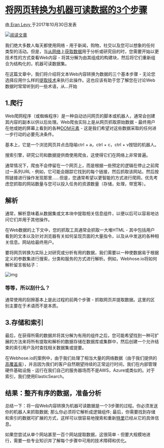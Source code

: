 # [将网页转换为机器可读数据的3个步骤](https://blog.webhose.io/2017/10/30/3-steps-to-turn-webpages-into-machine-readable-data/)

由[ Eran Levy	](https://blog.webhose.io/author/eran/)于2017年10月30日发表

[![阅读文章](https://blog.webhose.io/wp-content/uploads/2017/10/acquiring-web-data-688x308.png)](https://blog.webhose.io/2017/10/30/3-steps-to-turn-webpages-into-machine-readable-data/)

我们绝大多数人每天都使用网络 - 用于新闻，购物，社交以及您可以想象的任何类型的活动。但是，当[从网络](https://webhose.io/online-data-acquisition)上[获取数据](https://webhose.io/online-data-acquisition)用于分析或研究目的时，您需要开始以更技术性的方式查看Web内容 - 将其分解为由其组成的构建块，然后将它们重新组合为结构化的，机器可读数据集。

在这篇文章中，我们将介绍将文本Web内容转换为数据的三个基本步骤 - 无论您选择应用什么样的[提取技术](https://blog.webhose.io/2017/09/07/how-to-extract-data-from-websites-scraping-tools-diy-or-daas/)来执行此操作。这也应该有助于您了解您在讨论Web数据时常常听到的一些术语，从...开始

## 1.爬行

Web爬网程序（或蜘蛛程序）是一种自动访问网页的脚本或机器人，通常会创建其内容的副本以供以后处理。Web爬虫实际上是从网页抓取原始数据 - 最终用户在他或她的屏幕上看到的各种[DOM元素](https://www.w3schools.com/js/js_htmldom.asp) - 这是我们希望对这些数据采取的任何进一步行动的必要先决条件。

基本上，它是一个浏览网页并点击隐喻ctrl + a，ctrl + c，ctrl + v按钮的机器人。

搜索引擎，研究公司和数据提供商使用爬虫，这使得它们在网络上非常普遍。

通常情况下，爬虫不会停留在一个网页上，而是根据一些预定的逻辑在停止之前爬过一系列URL - 例如，它可能会跟踪它找到的每个链接，然后抓取该网站，然后按照链接进行操作发现那里......但是，您通常希望以更智能的方式进行爬网，优先考虑您抓取的网站数量与您可以投入任务的资源数量（存储，处理，带宽等）。

## 解析

通常，解析意味着从数据集或文本块中提取相关信息组件，以便以后可以容易地访问它们并用于其他操作。

在Web数据的上下文中，您的抓取工具通常会抓取一大堆HTML - 其中包括用户看到的文本以及针对浏览器有关如何呈现页面的大量指令，以及从中发送的各种相关信息。网站给最终用户。

要将网页转换为实际上对研究或分析有用的数据，我们需要以一种使数据易于根据定义的参数集进行搜索，分类和服务的方式进行解析。例如，Webhose.io将如何解析留言板帖子：

![img](https://blog.webhose.io/wp-content/uploads/2017/10/webhose-parsed-web-data.png)

### 等等，所以刮什么？

通常使用的刮擦基本上是此过程的前两个步骤 - 抓取网页并提取数据。这里的区别主要在于术语而不是本质。

## 3.存储和索引

最后，在获得所需的数据并将其分解为有用的组件之后，您可能希望找到一种可扩展的方法来将所有提取和解析的数据存储在数据库或集群中，然后创建一个允许结束的索引用户及时查找相关数据集或提要。

在Webhose.io的案例中，由于我们处理了相当大量的网络数据（由于我们提供的[高覆盖率](https://webhose.io/white-papers/100-web-coverage)），并且因为我们的客户自然期望持续的正常运行时间，我们在内部管理硬件基础设施 - 运行在我们自己的服务器场而不是AWS，Azure或类似的。对于索引，我们使用ElasticSearch。

## 结果：整齐有序的数据，准备分析

总结一下：将一段Web内容转换为机器可读数据是一个3步骤的过程。你必须发送你的机器人来抓取数据; 那么你必须将它解析成逻辑组件; 最后，你需要找到存储和索引的数据可扩展的方式，这样可以很容易地搜索和重新[特里](https://blog.webhose.io/2017/10/30/3-steps-to-turn-webpages-into-machine-readable-data/#)已经从它的具体信息。

如果您尝试从单个网站甚至一百个网站提取数据，这很简单 - 但要大规模地进行，需要一些专业知识并了解每个步骤中可用的技术障碍和优化。